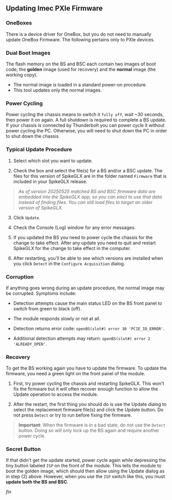 ## Updating Imec PXIe Firmware

### OneBoxes

There is a device driver for OneBox, but you do not need to manually
update OneBox Firmware. The following pertains only to PXIe devices.

### Dual Boot Images

The flash memory on the BS and BSC each contain two images of boot code;
the **golden** image (used for recovery) and the **normal** image (the
working copy).

* The normal image is loaded in a standard power-on procedure.
* This tool updates only the normal images.

### Power Cycling

Power cycling the chassis means to switch it `fully off`, wait ~30
seconds, then power it on again. A full shutdown is required to complete
a BS update. If your chassis is connected by Thunderbolt you can power
cycle it without power cycling the PC. Otherwise, you will need to shut
down the PC in order to shut down the chassis.

### Typical Update Procedure

1. Select which slot you want to update.

2. Check the box and select the file(s) for a BS and/or a BSC update. The
files for this version of SpikeGLX are in the folder named `Firmware` that
is included in your SpikeGLX release.

> *As of version 20250525 matched BS and BSC firmware data are embedded into
the SpikeGLX app, so you can elect to use that data instead of finding files.
You can still load files to target an older version of SpikeGLX.*

3. Click `Update`.

4. Check the Console (Log) window for any error messages.

5. If you updated the BS you need to power cycle the chassis for the
change to take effect. After any update you need to quit and restart
SpikeGLX for the change to take effect in the computer.

6. After restarting, you'll be able to see which versions are installed
when you click `Detect` in the `Configure Acquisition` dialog.

### Corruption

If anything goes wrong during an update procedure, the normal image may
be corrupted. Symptoms include:

* Detection attempts cause the main status LED on the BS front panel to
switch from green to black (off).

* The module responds slowly or not at all.

* Detection returns error code: `openBS(slot#) error 30 'PCIE_IO_ERROR'`.

* Additional detection attempts may return:
`openBS(slot#) error 2 'ALREADY_OPEN'`.

### Recovery

To get the BS working again you have to update the firmware. To update the
firmware, you need a green light on the front panel of the module.

1. First, try power cycling the chassis and restarting SpikeGLX. This won't
fix the firmware but it will often recover enough function to allow the
Update operation to access the module.

2. After the restart, the first thing you should do is use the Update
dialog to select the replacement firmware file(s) and click the Update
button. Do not press `Detect` or try to run before fixing the firmware.

>**Important**: When the firmware is in a bad state, do not use the
`Detect` button. Doing so will only lock up the BS again and require
another power cycle.

### Secret Button

If that didn't get the update started, power cycle again while depressing
the tiny button labeled `ISP` on the front of the module. This tells the
module to boot the golden image, which should then allow using the Update
dialog as in step (2) above. However, when you use the `ISP` switch like
this, you must **update both the BS and BSC**.


_fin_

